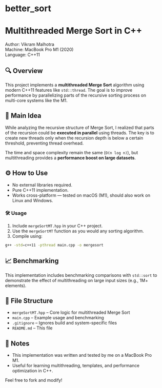 # better_sort
# Multithreaded Merge Sort in C++
Author: Vikram Malhotra  
Machine: MacBook Pro M1 (2020)  
Language: C++11  

## 🔍 Overview
This project implements a **multithreaded Merge Sort** algorithm using modern C++11 features like `std::thread`. The goal is to improve performance by parallelizing parts of the recursive sorting process on multi-core systems like the M1.

## 🧠 Main Idea
While analyzing the recursive structure of Merge Sort, I realized that parts of the recursion could be **executed in parallel** using threads. The key is to create new threads only when the recursion depth is below a certain threshold, preventing thread overhead.

The time and space complexity remain the same (`O(n log n)`), but multithreading provides a **performance boost on large datasets**.

## ⚙️ How to Use
- No external libraries required.
- Pure C++11 implementation.
- Works cross-platform — tested on macOS (M1), should also work on Linux and Windows.

### 🛠 Usage
1. Include `mergeSortMT.hpp` in your C++ project.
2. Use the `mergeSortMT` function as you would any sorting algorithm.
3. Compile using:
```bash
g++ -std=c++11 -pthread main.cpp -o mergesort
```

## 📈 Benchmarking
This implementation includes benchmarking comparisons with `std::sort` to demonstrate the effect of multithreading on large input sizes (e.g., 1M+ elements).

## 📂 File Structure
- `mergeSortMT.hpp` – Core logic for multithreaded Merge Sort
- `main.cpp` – Example usage and benchmarking
- `.gitignore` – Ignores build and system-specific files
- `README.md` – This file

## 📌 Notes
- This implementation was written and tested by me on a MacBook Pro M1.
- Useful for learning multithreading, templates, and performance optimization in C++.

Feel free to fork and modify!
